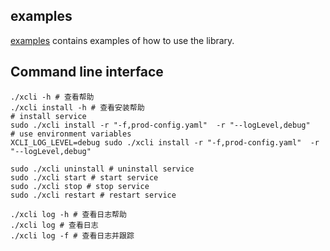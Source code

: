
## examples
[examples](examples) contains examples of how to use the library.


## Command line interface
```shell
./xcli -h # 查看帮助
./xcli install -h # 查看安装帮助
# install service
sudo ./xcli install -r "-f,prod-config.yaml"  -r "--logLevel,debug"
# use environment variables
XCLI_LOG_LEVEL=debug sudo ./xcli install -r "-f,prod-config.yaml"  -r "--logLevel,debug"

sudo ./xcli uninstall # uninstall service
sudo ./xcli start # start service
sudo ./xcli stop # stop service
sudo ./xcli restart # restart service

./xcli log -h # 查看日志帮助
./xcli log # 查看日志
./xcli log -f # 查看日志并跟踪
```
